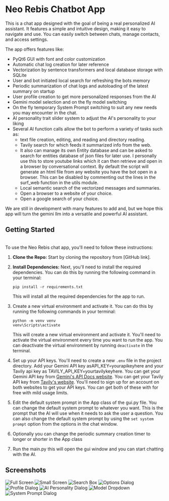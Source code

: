# Neo Rebis Chatbot App

This is a chat app designed with the goal of being a real personalized AI assistant. It features a simple and intuitive design, making it easy to navigate and use. You can easily switch between chats, manage contacts, and access settings.  

The app offers features like:

* PyQt6 GUI with font and color customization
* Automatic chat log creation for later reference
* Vectorization by sentence transformers and local database storage with SQLite
* User and bot initiated local search for refreshing the bots memory
* Periodic summarization of chat logs and autoloading of the latest summary on startup
* User profile creation to get more personalized responses from the AI
* Gemini model selection and on the fly model switching
* On the fly temporary System Prompt switching to suit any new needs you may encounter in the chat.
* AI personality trait slider system to adjust the AI's personality to your liking
* Several AI function calls allow the bot to perform a variety of tasks such as: 
   * text file creation, editing, and reading and directory reading. 
   * Tavily search for which feeds it summarized info from the web. 
   * It also can manage its own Entity database and can be asked to search for entities database of json files for later use. I personally use this to store youtube links which it can then retrieve and open in a browser by conversational context. By default the script will generate an html file from any website you have the bot open in a browser. This can be disabled by commenting out the lines in the surf_web function in the utils module.
   * Local semantic search of the vectorized messages and summaries.
   * Open a browser to a website of your choice.
   * Open a google search of your choice.
  



We are still in development with many features to add and, but we hope this app will turn the gemini llm into a versatile and powerful AI assistant.



 ## Getting Started
 \
 To use the Neo Rebis chat app, you'll need to follow these instructions: 
 
 1. **Clone the Repo:**  Start by cloning the repository from [GitHub link].

 2. **Install Dependencies:**  Next, you'll need to install the required dependencies.  You can do this by running the following command in your terminal: 
     ```
     pip install -r requirements.txt
     ```
     This will install all the required dependencies for the app to run.

 3. Create a new virtual environment and activate it.  You can do this by running the following commands in your terminal:
     ```
     python -m venv venv
     venv\Scripts\activate
     ```
     This will create a new virtual environment and activate it.  You'll need to activate the virtual environment every time you want to run the app.  You can deactivate the virtual environment by running `deactivate` in the terminal.

 4. Set up your API keys.  You'll need to create a new `.env` file in the project directory.  Add your Gemini API key asAPI_KEY=yourapikeyhere and your Tavily api key as TAVILY_API_KEY=yourtavilykeyhere.  You can get your Gemini API key from [Gemini's API Docs website](https://ai.google.dev/gemini-api/docs/api-key).  You can get your Tavily API key from [Tavily's website](https://www.tavily.com/).  You'll need to sign up for an account on both websites to get your API keys.  You can get both of these with for free with mild usage limits.

 5. Edit the default system prompt in the App class of the gui.py file.  You can change the default system prompt to whatever you want.  This is the prompt that the AI will use when it needs to ask the user a question.  You can also change the default system prompt by using the `set system prompt` option from the options in the chat window.

 6. Optionally you can change the periodic summary creation timer to longer or shorter in the App class

 7. Run the main.py this will open the gui window and you can start chatting with the AI.  



##     Screenshots
![Full Screen](neo_rebis_screenshots/fullscreen.png)
![Small Screen](neo_rebis_screenshots/defaultsize.png)
![Search Box](neo_rebis_screenshots/searchbox.png)
![Options Dialog](neo_rebis_screenshots/optionsdialog.png)
![Profile Dialog](neo_rebis_screenshots/profiledialog.png)
![AI Personality Dialog](neo_rebis_screenshots/aipersonalitydialog.png)
![Model Dropdown](neo_rebis_screenshots/modeldropdown.png)
![System Prompt Dialog](neo_rebis_screenshots/systempromptdialog.png)






 

 

 
 